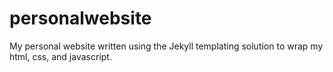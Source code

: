 personalwebsite
===============

My personal website written using the Jekyll templating solution to wrap my html, css, and javascript.
